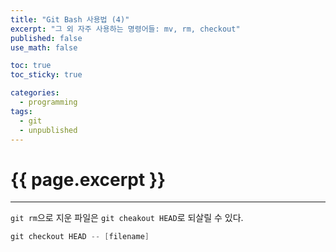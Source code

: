 ```yaml
---
title: "Git Bash 사용법 (4)"
excerpt: "그 외 자주 사용하는 명령어들: mv, rm, checkout"
published: false
use_math: false

toc: true
toc_sticky: true

categories:
  - programming
tags:
  - git
  - unpublished
---
```

# {{ page.excerpt }}
---

`git rm`으로 지운 파일은 `git cheakout HEAD`로 되살릴 수 있다.  

```powershell
git checkout HEAD -- [filename]
```